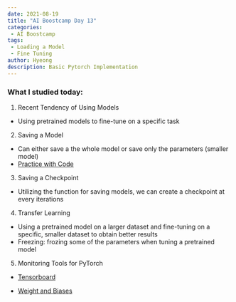 ```yaml
---
date: 2021-08-19
title: "AI Boostcamp Day 13"
categories: 
 - AI Boostcamp
tags:
 - Loading a Model
 - Fine Tuning
author: Hyeong
description: Basic Pytorch Implementation
---
```


### What I studied today:
1. Recent Tendency of Using Models
- Using pretrained models to fine-tune on a specific task

2. Saving a Model
- Can either save a the whole model or save only the parameters (smaller model)
- [Practice with Code](https://github.com/hyeong01/hyeong01.github.io/blob/master/example_code_stoarge/Saving_a_Model.ipynb)

3. Saving a Checkpoint
- Utilizing the function for saving models, we can create a checkpoint at every iterations

4. Transfer Learning
- Using a pretrained model on a larger dataset and fine-tuning on a specific, smaller dataset to obtain better results
- Freezing: frozing some of the parameters when tuning a pretrained model

5. Monitoring Tools for PyTorch
- [Tensorboard](https://hyeong01.github.io/deep%20learning%20visualization/Basic-Tensorboard-with-Code/)

- [Weight and Biases](https://hyeong01.github.io/deep%20learning%20visualization/Basic-Tensorboard-with-Code-copy/)

